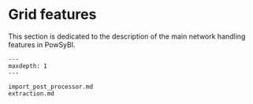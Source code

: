 # Grid features

This section is dedicated to the description of the main network handling features in PowSyBl. 

```{toctree}
---
maxdepth: 1
---

import_post_processor.md
extraction.md
```
